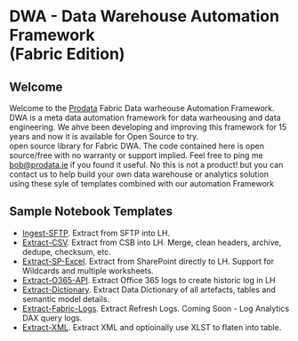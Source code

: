 # DWA - Data Warehouse Automation Framework<BR> (Fabric Edition)
## Welcome
Welcome to the [Prodata](https://www.prodata.ie) Fabric Data warheouse Automation Framework. DWA is a meta data automation framework for data warheousing and data engineering. 
We ahve been developing and improving this framework for 15 years and now it is available for Open Source to try.  
 open source library for Fabric DWA. The code contained here is open source/free with no warranty or support implied. Feel free to ping me bob@prodata.ie if you found it useful.
No this is not a product! but you can contact us to help build your own data warehouse or analytics solution using these syle of templates combined with our automation Framework

## Sample Notebook Templates
* [Ingest-SFTP](https://github.com/ProdataSQL/DWA/blob/main/Library/Ingest/Ingest-SFTP.ipynb). Extract from SFTP into LH.
* [Extract-CSV](https://github.com/ProdataSQL/DWA/blob/main/Library/Extract/Extract-CSV.ipynb). Extract from CSB into LH. Merge, clean headers, archive, dedupe, checksum, etc.
* [Extract-SP-Excel](https://github.com/ProdataSQL/DWA/blob/main/Library/Extract/Extract-SP-Excel.ipynb). Extract from SharePoint directly to LH. Support for Wildcards and multiple worksheets.
* [Extract-O365-API](https://github.com/ProdataSQL/DWA/blob/main/Library/Ops/Extract-O365-API.ipynb). Extract Office 365 logs to create historic log in LH
* [Extract-Dictionary](https://github.com/ProdataSQL/DWA/blob/main/Library/Ops/Extract-Dictionary.ipynb). Extract Data Dictionary of all artefacts, tables and semantic model details.
* [Extract-Fabric-Logs](https://github.com/ProdataSQL/DWA/blob/main/Library/Ops/Extract-Fabric-Logs.ipynb). Extract Refresh Logs. Coming Soon - Log Analytics DAX query logs.
* [Extract-XML](https://github.com/ProdataSQL/DWA/blob/main/Library/Extract/Extract-XML.ipynb). Extract XML and optioinally use XLST to flaten into table.
  

